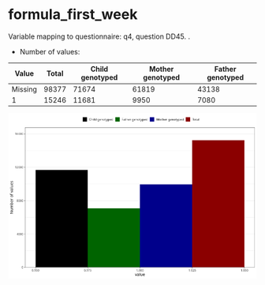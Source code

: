# formula_first_week
Variable mapping to questionnaire: q4, question DD45.
.
- Number of values:

| Value | Total | Child genotyped | Mother genotyped | Father genotyped |
| ----- | ----- | --------------- | ---------------- | ---------------- |
| Missing | 98377 | 71674 | 61819 | 43138 |
| 1 | 15246 | 11681 | 9950 |7080 |



![](formula_first_week_n.png)



